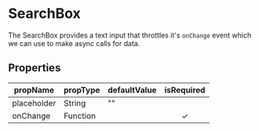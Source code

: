 # SearchBox

The SearchBox provides a text input that throttles it's `onChange` event
which we can use to make async calls for data.

## Properties

 propName    | propType | defaultValue | isRequired
-------------|----------|--------------|:----------:
 placeholder | String   | ""           |
 onChange    | Function |              | ✓

